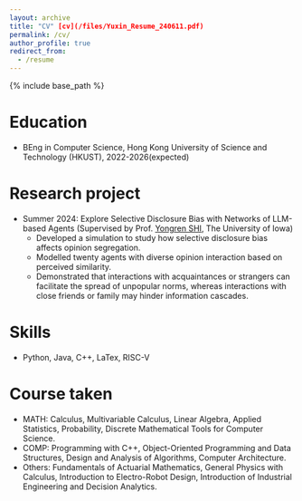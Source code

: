 ```yaml
---
layout: archive
title: "CV" [cv](/files/Yuxin_Resume_240611.pdf)
permalink: /cv/
author_profile: true
redirect_from:
  - /resume
---
```


{% include base_path %}

Education
======
* BEng in Computer Science, Hong Kong University of Science and Technology (HKUST),  2022-2026(expected)

Research project
======
* Summer 2024: Explore Selective Disclosure Bias with Networks of LLM-based Agents (Supervised by Prof. [Yongren SHI](https://sociology.uiowa.edu/people/yongren-shi), The University of Iowa)
  * Developed a simulation to study how selective disclosure bias affects opinion segregation.
  * Modelled twenty agents with diverse opinion interaction based on perceived similarity.
  * Demonstrated that interactions with acquaintances or strangers can facilitate the spread of unpopular norms, whereas interactions with close 
friends or family may hinder information cascades.

Skills
======
* Python, Java, C++, LaTex, RISC-V

Course taken
======
* MATH: Calculus, Multivariable Calculus, Linear Algebra, Applied Statistics, Probability, Discrete Mathematical Tools for Computer Science.
* COMP: Programming with C++, Object-Oriented Programming and Data Structures, Design and Analysis of Algorithms, Computer Architecture.
* Others: Fundamentals of Actuarial Mathematics, General Physics with Calculus, Introduction to Electro-Robot Design, Introduction of Industrial Engineering and Decision Analytics.

